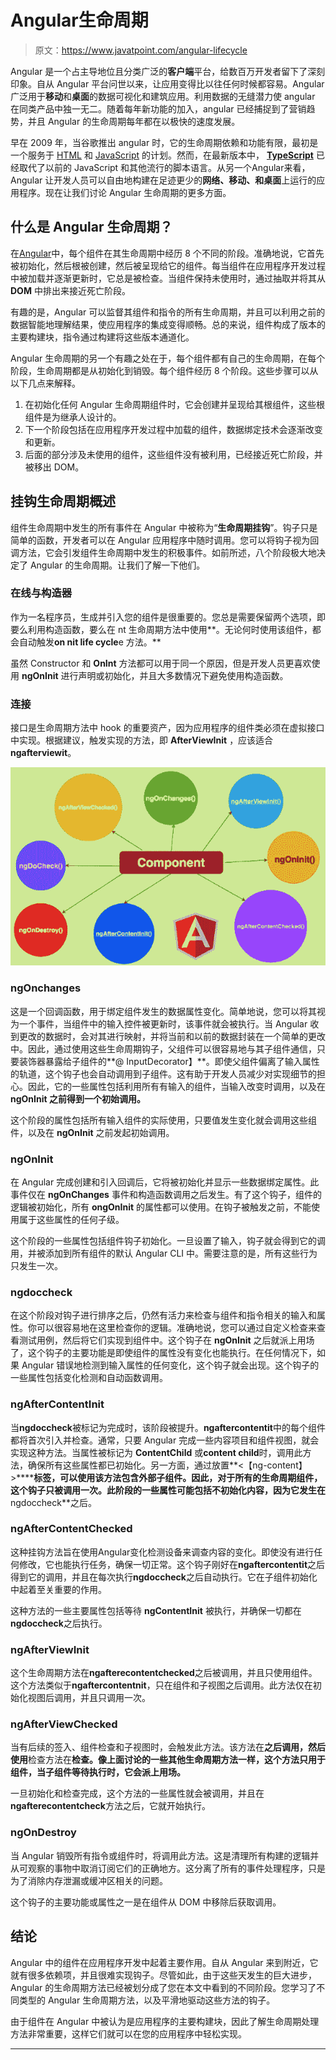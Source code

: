 # Angular生命周期

> 原文：<https://www.javatpoint.com/angular-lifecycle>

Angular 是一个占主导地位且分类广泛的**客户端**平台，给数百万开发者留下了深刻印象。自从 Angular 平台问世以来，让应用变得比以往任何时候都容易。Angular 广泛用于**移动**和**桌面**的数据可视化和建筑应用。利用数据的无缝潜力使 angular 在同类产品中独一无二。随着每年新功能的加入，angular 已经捕捉到了营销趋势，并且 Angular 的生命周期每年都在以极快的速度发展。

早在 2009 年，当谷歌推出 angular 时，它的生命周期依赖和功能有限，最初是一个服务于 [HTML](https://www.javatpoint.com/html-tutorial) 和 [JavaScript](https://www.javatpoint.com/javascript-tutorial) 的计划。然而，在最新版本中， [**TypeScript**](https://www.javatpoint.com/typescript-tutorial) 已经取代了以前的 JavaScript 和其他流行的脚本语言。从另一个Angular来看，Angular 让开发人员可以自由地构建在足迹更少的**网络、移动、**和**桌面**上运行的应用程序。现在让我们讨论 Angular 生命周期的更多方面。

## 什么是 Angular 生命周期？

在[Angular](https://www.javatpoint.com/angularjs-tutorial)中，每个组件在其生命周期中经历 8 个不同的阶段。准确地说，它首先被初始化，然后根被创建，然后被呈现给它的组件。每当组件在应用程序开发过程中被加载并逐渐更新时，它总是被检查。当组件保持未使用时，通过抽取并将其从 **DOM** 中排出来接近死亡阶段。

有趣的是，Angular 可以监督其组件和指令的所有生命周期，并且可以利用之前的数据智能地理解结果，使应用程序的集成变得顺畅。总的来说，组件构成了版本的主要构建块，指令通过构建将这些版本通道化。

Angular 生命周期的另一个有趣之处在于，每个组件都有自己的生命周期，在每个阶段，生命周期都是从初始化到销毁。每个组件经历 8 个阶段。这些步骤可以从以下几点来解释。

1.  在初始化任何 Angular 生命周期组件时，它会创建并呈现给其根组件，这些根组件是为继承人设计的。
2.  下一个阶段包括在应用程序开发过程中加载的组件，数据绑定技术会逐渐改变和更新。
3.  后面的部分涉及未使用的组件，这些组件没有被利用，已经接近死亡阶段，并被移出 DOM。

## 挂钩生命周期概述

组件生命周期中发生的所有事件在 Angular 中被称为“**生命周期挂钩**”。钩子只是简单的函数，开发者可以在 Angular 应用程序中随时调用。您可以将钩子视为回调方法，它会引发组件生命周期中发生的积极事件。如前所述，八个阶段极大地决定了 Angular 的生命周期。让我们了解一下他们。

### 在线与构造器

作为一名程序员，生成并引入您的组件是很重要的。您总是需要保留两个选项，即要么利用构造函数，要么在 nt 生命周期方法中使用**。无论何时使用该组件，都会自动触发**on nit life cycle**e 方法。**

虽然 Constructor 和 **OnInt** 方法都可以用于同一个原因，但是开发人员更喜欢使用 **ngOnInit** 进行声明或初始化，并且大多数情况下避免使用构造函数。

### 连接

接口是生命周期方法中 hook 的重要资产，因为应用程序的组件类必须在虚拟接口中实现。根据建议，触发实现的方法，即 **AfterViewInit** ，应该适合**ngafterviewit**。

![Angular Lifecycle](img/f6ffe25bbe1fa4db416951abd05414db.png)

### ngOnchanges

这是一个回调函数，用于绑定组件发生的数据属性变化。简单地说，您可以将其视为一个事件，当组件中的输入控件被更新时，该事件就会被执行。当 Angular 收到更改的数据时，会对其进行映射，并将当前和以前的数据封装在一个简单的更改中。因此，通过使用这些生命周期钩子，父组件可以很容易地与其子组件通信，只要装饰器暴露给子组件的**@ InputDecorator】**。即使父组件偏离了输入属性的轨道，这个钩子也会自动调用到子组件。这有助于开发人员减少对实现细节的担心。因此，它的一些属性包括利用所有有输入的组件，当输入改变时调用，以及在 **ngOnInit 之前得到一个初始调用。**

这个阶段的属性包括所有输入组件的实际使用，只要值发生变化就会调用这些组件，以及在 **ngOnInit** 之前发起初始调用。

### ngOnInit

在 Angular 完成创建和引入回调后，它将被初始化并显示一些数据绑定属性。此事件仅在 **ngOnChanges** 事件和构造函数调用之后发生。有了这个钩子，组件的逻辑被初始化，所有 **ongOnInit** 的属性都可以使用。在钩子被触发之前，不能使用属于这些属性的任何子级。

这个阶段的一些属性包括组件钩子初始化。一旦设置了输入，钩子就会得到它的调用，并被添加到所有组件的默认 Angular CLI 中。需要注意的是，所有这些行为只发生一次。

### ngdoccheck

在这个阶段对钩子进行排序之后，仍然有活力来检查与组件和指令相关的输入和属性。你可以很容易地在这里检查你的逻辑。准确地说，您可以通过自定义检查来查看测试用例，然后将它们实现到组件中。这个钩子在 **ngOnInit** 之后就派上用场了，这个钩子的主要功能是即使组件的属性没有变化也能执行。在任何情况下，如果 Angular 错误地检测到输入属性的任何变化，这个钩子就会出现。这个钩子的一些属性包括变化检测和自动函数调用。

### ngAfterContentInit

当**ngdoccheck**被标记为完成时，该阶段被提升。**ngaftercontentit**中的每个组件都将首次引入并检查。通常，只要 Angular 完成一些内容项目和组件视图，就会实现这种方法。当属性被标记为 **ContentChild** 或**content child**时，调用此方法，确保所有这些属性都已初始化。另一方面，通过放置**<【ng-content】>****</ng-content>**标签，可以使用该方法包含外部子组件。因此，对于所有的生命周期组件，这个钩子只被调用一次。此阶段的一些属性可能包括不初始化内容，因为它发生在**ngdoccheck**之后。

### ngAfterContentChecked

这种挂钩方法旨在使用Angular变化检测设备来调查内容的变化。即使没有进行任何修改，它也能执行任务，确保一切正常。这个钩子刚好在**ngaftercontentit**之后得到它的调用，并且在每次执行**ngdoccheck**之后自动执行。它在子组件初始化中起着至关重要的作用。

这种方法的一些主要属性包括等待 **ngContentInit** 被执行，并确保一切都在**ngdoccheck**之后执行。

### ngAfterViewInit

这个生命周期方法在**ngafterecontentchecked**之后被调用，并且只使用组件。这个方法类似于**ngaftercontentnit**，只在组件和子视图之后调用。此方法仅在初始化视图后调用，并且只调用一次。

### ngAfterViewChecked

当有后续的签入、组件检查和子视图时，会触发此方法。该方法在**之后调用，然后使用**检查方法在**检查。像上面讨论的一些其他生命周期方法一样，这个方法只用于组件，当子组件等待执行时，它会派上用场。**

一旦初始化和检查完成，这个方法的一些属性就会被调用，并且在**ngafterecontentcheck**方法之后，它就开始执行。

### ngOnDestroy

当 Angular 销毁所有指令或组件时，将调用此方法。这是清理所有构建的逻辑并从可观察的事物中取消订阅它们的正确地方。这分离了所有的事件处理程序，只是为了消除内存泄漏或缓冲区相关的问题。

这个钩子的主要功能或属性之一是在组件从 DOM 中移除后获取调用。

## 结论

Angular 中的组件在应用程序开发中起着主要作用。自从 Angular 来到附近，它就有很多依赖项，并且很难实现钩子。尽管如此，由于这些天发生的巨大进步，Angular 的生命周期方法已经被划分成了您在本文中看到的不同阶段。您学习了不同类型的 Angular 生命周期方法，以及平滑地驱动这些方法的钩子。

由于组件在 Angular 中被认为是应用程序的主要构建块，因此了解生命周期处理方法非常重要，这样它们就可以在您的应用程序中轻松实现。

* * *